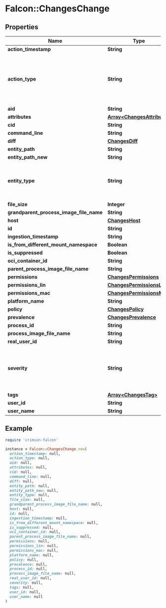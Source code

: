 # Falcon::ChangesChange

## Properties

| Name | Type | Description | Notes |
| ---- | ---- | ----------- | ----- |
| **action_timestamp** | **String** |  |  |
| **action_type** | **String** | Possible values: UNKNOWN, CREATE, WRITE, DELETE, SET, RENAME. |  |
| **aid** | **String** |  |  |
| **attributes** | [**Array&lt;ChangesAttribute&gt;**](ChangesAttribute.md) |  | [optional] |
| **cid** | **String** |  |  |
| **command_line** | **String** |  |  |
| **diff** | [**ChangesDiff**](ChangesDiff.md) |  | [optional] |
| **entity_path** | **String** |  |  |
| **entity_path_new** | **String** |  | [optional] |
| **entity_type** | **String** | Possible values: UNKNOWN, FILE, DIR, REGKEY,  REGVAL. |  |
| **file_size** | **Integer** |  |  |
| **grandparent_process_image_file_name** | **String** |  | [optional] |
| **host** | [**ChangesHost**](ChangesHost.md) |  | [optional] |
| **id** | **String** |  |  |
| **ingestion_timestamp** | **String** |  |  |
| **is_from_different_mount_namespace** | **Boolean** |  |  |
| **is_suppressed** | **Boolean** |  |  |
| **oci_container_id** | **String** |  | [optional] |
| **parent_process_image_file_name** | **String** |  | [optional] |
| **permissions** | [**ChangesPermissions**](ChangesPermissions.md) |  | [optional] |
| **permissions_lin** | [**ChangesPermissionsLin**](ChangesPermissionsLin.md) |  | [optional] |
| **permissions_mac** | [**ChangesPermissionsMac**](ChangesPermissionsMac.md) |  | [optional] |
| **platform_name** | **String** |  |  |
| **policy** | [**ChangesPolicy**](ChangesPolicy.md) |  | [optional] |
| **prevalence** | [**ChangesPrevalence**](ChangesPrevalence.md) |  | [optional] |
| **process_id** | **String** |  |  |
| **process_image_file_name** | **String** |  |  |
| **real_user_id** | **String** |  | [optional] |
| **severity** | **String** | Possible values: UNKNOWN, LOW, MEDIUM, HIGH, CRITICAL |  |
| **tags** | [**Array&lt;ChangesTag&gt;**](ChangesTag.md) |  | [optional] |
| **user_id** | **String** |  |  |
| **user_name** | **String** |  |  |

## Example

```ruby
require 'crimson-falcon'

instance = Falcon::ChangesChange.new(
  action_timestamp: null,
  action_type: null,
  aid: null,
  attributes: null,
  cid: null,
  command_line: null,
  diff: null,
  entity_path: null,
  entity_path_new: null,
  entity_type: null,
  file_size: null,
  grandparent_process_image_file_name: null,
  host: null,
  id: null,
  ingestion_timestamp: null,
  is_from_different_mount_namespace: null,
  is_suppressed: null,
  oci_container_id: null,
  parent_process_image_file_name: null,
  permissions: null,
  permissions_lin: null,
  permissions_mac: null,
  platform_name: null,
  policy: null,
  prevalence: null,
  process_id: null,
  process_image_file_name: null,
  real_user_id: null,
  severity: null,
  tags: null,
  user_id: null,
  user_name: null
)
```

